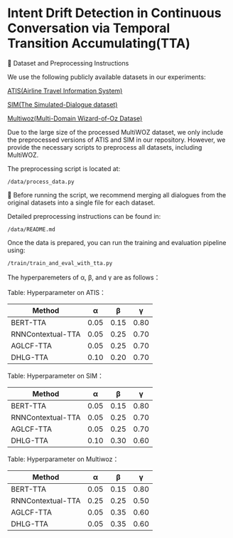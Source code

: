 # Intent Drift Detection in Continuous Conversation via Temporal Transition Accumulating(TTA)
📂 Dataset and Preprocessing Instructions

We use the following publicly available datasets in our experiments:

[ATIS(Airline Travel Information System)](https://github.com/howl-anderson/ATIS_dataset/)

[SIM(The Simulated-Dialogue dataset)](https://github.com/google-research-datasets/simulated-dialogue)

[Multiwoz(Multi-Domain Wizard-of-Oz Datase)](https://github.com/budzianowski/multiwoz/tree/master/data/MultiWOZ_2.2)

Due to the large size of the processed MultiWOZ dataset, we only include the preprocessed versions of ATIS and SIM in our repository. However, we provide the necessary scripts to preprocess all datasets, including MultiWOZ.

The preprocessing script is located at:

```
/data/process_data.py
```
📌 Before running the script, we recommend merging all dialogues from the original datasets into a single file for each dataset.

Detailed preprocessing instructions can be found in:
```
/data/README.md
```
Once the data is prepared, you can run the training and evaluation pipeline using:

```
/train/train_and_eval_with_tta.py
```

The hyperparemeters of α, β, and γ are as follows：

Table: Hyperparameter on ATIS：

| Method             | α    | β    | γ    |
| ----------------- | ---- | ---- | ---- |
| BERT-TTA          | 0.05 | 0.15 | 0.80 |
| RNNContextual-TTA | 0.05 | 0.25 | 0.70 |
| AGLCF-TTA         | 0.05 | 0.25 | 0.70 |
| DHLG-TTA          | 0.10 | 0.20 | 0.70 |

Table: Hyperparameter on SIM：

| Method             | α    | β    | γ    |
| ----------------- | ---- | ---- | ---- |
| BERT-TTA          | 0.05 | 0.15 | 0.80 |
| RNNContextual-TTA | 0.05 | 0.25 | 0.70 |
| AGLCF-TTA         | 0.05 | 0.25 | 0.70 |
| DHLG-TTA          | 0.10 | 0.30 | 0.60 |

Table: Hyperparameter on Multiwoz：

| Method             | α    | β    | γ    |
| ----------------- | ---- | ---- | ---- |
| BERT-TTA          | 0.05 | 0.15 | 0.80 |
| RNNContextual-TTA | 0.25 | 0.25 | 0.50 |
| AGLCF-TTA         | 0.05 | 0.35 | 0.60 |
| DHLG-TTA          | 0.05 | 0.35 | 0.60 |

